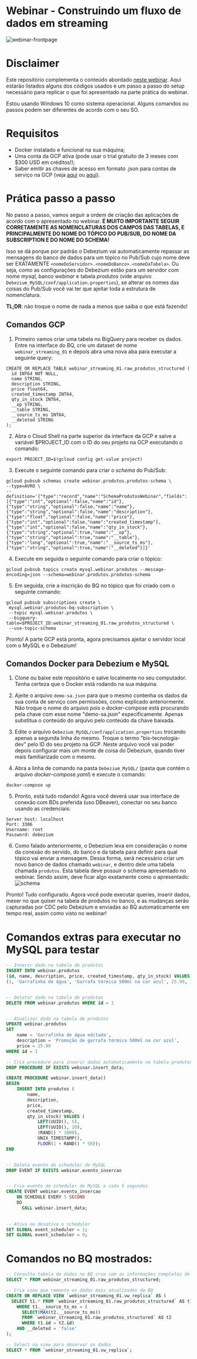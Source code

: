 # Webinar - Construindo um fluxo de dados em streaming
![webinar-frontpage](https://i.imgur.com/iYZcb1R.png)

# Disclaimer
Este repositório complementa o conteúdo abordado [neste webinar](https://www.youtube.com/watch?v=aLZkynt8pPg). Aqui estarão listados alguns dos códigos usados e um passo a passo do setup necessário para replicar o que foi apresentado na parte prática do webinar.

Estou usando Windows 10 como sistema operacional. Alguns comandos ou passos podem ser diferentes de acordo com o seu SO.

# Requisitos

- Docker instalado e funcional na sua máquina;
- Uma conta da GCP ativa (pode usar o trial gratuito de 3 meses com $300 USD em créditos!);
- Saber emitir as chaves de acesso em formato .json para contas de serviço na GCP (veja [aqui](https://www.youtube.com/watch?v=SDhMwyyd9_0) ou [aqui](https://developers.google.com/identity/protocols/oauth2/service-account)).

# Prática passo a passo
No passo a passo, vamos seguir a ordem de criação das aplicações de acordo com o apresentado no webinar. **É MUITO IMPORTANTE SEGUIR CORRETAMENTE AS NOMENCLATURAS DOS CAMPOS DAS TABELAS, E PRINCIPALMENTE DO NOME DO TÓPICO DO PUB/SUB, DO NOME DA SUBSCRIPTION E DO NOME DO SCHEMA!** 

Isso se dá porque por padrão o Debezium vai automaticamente repassar as mensagens do banco de dados para um tópico no Pub/Sub cujo nome deve ser EXATAMENTE ```<nomeDoServidor>.<nomeDoBanco>.<nomeDaTabela>```. Ou seja, como as configurações do Debezium estão para um servidor com nome *mysql*, banco *webinar* e tabela *produtos* (vide arquivo ```Debezium_MySQL/conf/application.properties```), se alterar os nomes das coisas do Pub/Sub você vai ter que ajeitar toda a estrutura de nomenclatura. 

**TL;DR**: não troque o nome de nada a menos que saiba o que está fazendo!

## Comandos GCP
1. Primeiro vamos criar uma tabela no BigQuery para receber os dados. Entre na interface do BQ, crie um dataset de nome ```webinar_streaming_01``` e depois abra uma nova aba para executar a seguinte query:
```
CREATE OR REPLACE TABLE webinar_streaming_01.raw_produtos_structured (
  id INT64 NOT NULL,
  name STRING,
  description STRING,
  price float64,
  created_timestamp INT64,
  qty_in_stock INT64,
  __op STRING,
  __table STRING,
  __source_ts_ms INT64,
  __deleted STRING
);
```

2. Abra o Cloud Shell na parte superior da interface da GCP e salve a variável $PROJECT_ID com o ID do seu projeto na GCP executando o comando:
```
export PROJECT_ID=$(gcloud config get-value project)
```

3. Execute o seguinte comando para criar o *schema* do Pub/Sub:
```
gcloud pubsub schemas create webinar.produtos.produtos-schema \
--type=AVRO \
--definition='{"type":"record","name":"SchemaProdutosWebinar","fields":[{"type":"int","optional":false,"name":"id"},{"type":"string","optional":false,"name":"name"},{"type":"string","optional":false,"name":"description"},{"type":"float","optional":false,"name":"price"},{"type":"int","optional":false,"name":"created_timestamp"},{"type":"int","optional":false,"name":"qty_in_stock"},{"type":"string","optional":true,"name":"__op"},{"type":"string","optional":true,"name":"__table"},{"type":"long","optional":true,"name":"__source_ts_ms"},{"type":"string","optional":true,"name":"__deleted"}]}'
```

4. Execute em seguida o seguinte comando para criar o tópico:
```
gcloud pubsub topics create mysql.webinar.produtos --message-encoding=json --schema=webinar.produtos.produtos-schema
```

5. Em seguida, crie a inscrição do BQ no tópico que foi criado com o seguinte comando:
```
gcloud pubsub subscriptions create \
 mysql.webinar.produtos-bq-subscription \
 --topic mysql.webinar.produtos \
 --bigquery-table=$PROJECT_ID:webinar_streaming_01.raw_produtos_structured \
 --use-topic-schema
```

Pronto! A parte GCP está pronta, agora precisamos ajeitar o servidor local com o MySQL e o Debezium!

## Comandos Docker para Debezium e MySQL

1. Clone ou baixe este repositório e salve localmente no seu computador. Tenha certeza que o Docker está rodando na sua máquina.

2. Ajeite o arquivo ```demo-sa.json``` para que o mesmo contenha os dados da sua conta de serviço com permissões, como explicado anteriormente. Não troque o nome do arquivo pois o docker-compose está procurando pela chave com esse nome "demo-sa.json" especificamente. Apenas substitua o conteúdo do arquivo pelo conteúdo da chave baixada.

3. Edite o arquivo ```Debezium_MySQL/conf/application.properties``` trocando apenas a segunda linha do mesmo. Troque o termo "bix-tecnologia-dev" pelo ID do seu projeto na GCP. Neste arquivo você vai poder depois configurar mais um monte de coisa do Debezium, quando tiver mais familiarizado com o mesmo.

4. Abra a linha de comando na pasta ```Debezium_MySQL/``` (pasta que contém o arquivo *docker-compose.yaml*) e execute o comando:
```
docker-compose up
```

5. Pronto, está tudo rodando! Agora você deverá usar sua interface de conexão com BDs preferida (uso DBeaver), conectar no seu banco usando as credenciais:
```
Server host: localhost
Port: 3306
Username: root
Password: debezium
```

6. Como falado anteriormente, o Debezium leva em consideração o nome da conexão do servido, do banco e da tabela para definir para qual tópico vai enviar a mensagem. Dessa forma, será necessário criar um novo banco de dados chamado ```webinar```, e dentro dele uma tabela chamada ```produtos```. Esta tabela deve possuir o schema apresentado no webinar. Sendo assim, deve ficar algo exatamente como o apresentado:
![schema](https://i.imgur.com/4hT07gU.png)

Pronto! Tudo configurado. Agora você pode executar queries, inserir dados, mexer no que quiser na tabela de produtos no banco, e as mudanças serão capturadas por CDC pelo Debezium e enviadas ao BQ automaticamente em tempo real, assim como visto no webinar!

# Comandos extras para executar no MySQL para testar

```sql
-- Inserir dado na tabela de produtos
INSERT INTO webinar.produtos 
(id, name, description, price, created_timestamp, qty_in_stock) VALUES 
(1, 'Garrafinha de água', 'Garrafa térmica 500ml na cor azul', 25.99, 1662589282, 30)


-- Deletar dado na tabela de produtos
DELETE FROM webinar.produtos WHERE id = 1


-- Atualizar dado na tabela de produtos
UPDATE webinar.produtos
SET 
	name = 'Garrafinha de água editada', 
	description = 'Promoção de garrafa térmica 500ml na cor azul',
	price = 15.99
WHERE id = 1
```

```sql
-- Cria procedure para inserir dados automaticamente na tabela produtos
DROP PROCEDURE IF EXISTS webinar.insert_data;

CREATE PROCEDURE webinar.insert_data()
BEGIN
    INSERT INTO produtos (
    	name, 
    	description, 
    	price, 
    	created_timestamp, 
    	qty_in_stock) VALUES (
			LEFT(UUID(), 5), 
			LEFT(UUID(), 20), 
			(RAND() * 1000), 
			UNIX_TIMESTAMP(), 
			FLOOR(1 + RAND() * 50));
END


-- Deleta evento do scheduler do MySQL
DROP EVENT IF EXISTS webinar.evento_insercao


-- Cria evento do scheduler do MySQL a cada 5 segundos
CREATE EVENT webinar.evento_insercao
    ON SCHEDULE EVERY 5 SECOND
    DO
      CALL webinar.insert_data;
     

-- Ativa ou desativa o scheduler
SET GLOBAL event_scheduler = 1;
SET GLOBAL event_scheduler = 0;
```

# Comandos no BQ mostrados:
```sql
-- Consulta tabela de dados no BQ crua com as informações completas de CDC
SELECT * FROM webinar_streaming_01.raw_produtos_structured;
```

```sql
-- Cria view que remonta os dados mais atualizados do BQ
CREATE OR REPLACE VIEW `webinar_streaming_01.vw_replica` AS (
  SELECT t1.* FROM `webinar_streaming_01.raw_produtos_structured` AS t1
    WHERE t1.__source_ts_ms = (
      SELECT(MAX(t2.__source_ts_ms)) 
      FROM `webinar_streaming_01.raw_produtos_structured` AS t2 
      WHERE t1.id = t2.id)
    AND __deleted = 'false'
);

-- Select na view para observar os dados
SELECT * FROM `webinar_streaming_01.vw_replica`;
```
